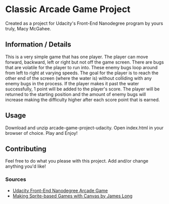 # Classic Arcade Game Project

Created as a project for Udacity's Front-End Nanodegree program by yours truly, Macy McGahee.


## Information / Details

This is a very simple game that has one player. The player can move forward, backward, left or right but not off the game screen. There are bugs that are volatile for the player to run into. These enemy bugs loop around from left to right at varying speeds. The goal for the player is to reach the other end of the screen (where the water is) without colliding with any enemy bugs in the process. If the player makes it past the water successfully, 1 point will be added to the player's score. The player will be returned to the starting position and the amount of enemy bugs will increase making the difficulty higher after each score point that is earned.


## Usage

Download and unzip arcade-game-project-udacity. Open index.html in your browser of choice. Play and Enjoy!


## Contributing

Feel free to do what you please with this project. Add and/or change anything you'd like!


### Sources

* [Udacity Front-End Nanodegree Arcade Game](https://github.com/udacity/frontend-nanodegree-arcade-game)
* [Making Sprite-based Games with Canvas by James Long](http://jlongster.com/Making-Sprite-based-Games-with-Canvas)
